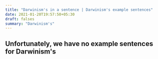 ```yaml
---
title: "Darwinism's in a sentence | Darwinism's example sentences"
date: 2021-01-20T19:57:50+05:30
draft: falses
summary: "Darwinism's"
---
```

## Unfortunately, we have no example sentences for Darwinism's                 
